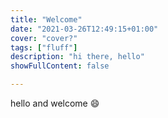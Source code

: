 ```yaml
---
title: "Welcome"
date: "2021-03-26T12:49:15+01:00"
cover: "cover?"
tags: ["fluff"]
description: "hi there, hello"
showFullContent: false

---
```

hello and welcome :smile:
